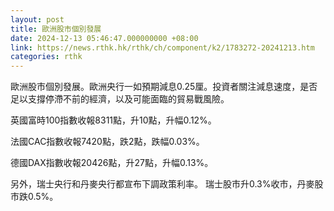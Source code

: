 ```yaml
---
layout: post
title: 歐洲股市個別發展
date: 2024-12-13 05:46:47.000000000 +08:00
link: https://news.rthk.hk/rthk/ch/component/k2/1783272-20241213.htm
categories: rthk
---
```


歐洲股市個別發展。歐洲央行一如預期減息0.25厘。投資者關注減息速度，是否足以支撐停滯不前的經濟，以及可能面臨的貿易戰風險。

英國富時100指數收報8311點，升10點，升幅0.12%。

法國CAC指數收報7420點，跌2點，跌幅0.03%。

德國DAX指數收報20426點，升27點，升幅0.13%。

另外，瑞士央行和丹麥央行都宣布下調政策利率。 瑞士股市升0.3%收市，丹麥股市跌0.5%。
